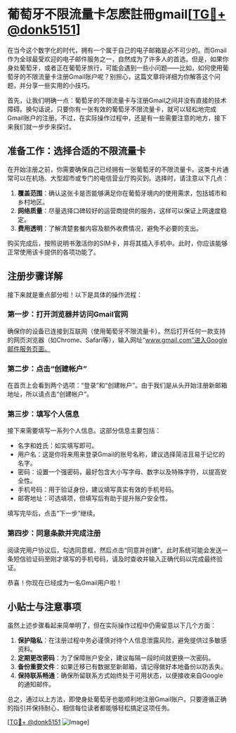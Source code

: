 # 葡萄牙不限流量卡怎麽註冊gmail[[TG💪+ @donk5151](https://t.me/s/donk5151)]

在当今这个数字化的时代，拥有一个属于自己的电子邮箱是必不可少的。而Gmail作为全球最受欢迎的电子邮件服务之一，自然成为了许多人的首选。但是，如果你身处葡萄牙，或者正在葡萄牙旅行，可能会遇到一些小问题——比如，如何使用葡萄牙的不限流量卡注册Gmail账户呢？别担心，这篇文章将详细为你解答这个问题，并分享一些实用的小技巧。

首先，让我们明确一点：葡萄牙的不限流量卡与注册Gmail之间并没有直接的技术障碍。换句话说，只要你有一张有效的葡萄牙不限流量卡，就可以轻松地完成Gmail账户的注册。不过，在实际操作过程中，还是有一些需要注意的地方，接下来我们就一步步来探讨。

## 准备工作：选择合适的不限流量卡

在开始注册之前，你需要确保自己已经拥有一张葡萄牙的不限流量卡。这类卡片通常可以在机场、大型超市或专门的电信营业厅购买到。选择时，请注意以下几点：

1. **覆盖范围**：确认这张卡是否能够满足你在葡萄牙境内的使用需求，包括城市和乡村地区。
2. **网络质量**：尽量选择口碑较好的运营商提供的服务，这样可以保证上网速度稳定。
3. **费用透明**：了解清楚套餐内容及额外收费情况，避免不必要的支出。

购买完成后，按照说明书激活你的SIM卡，并将其插入手机中。此时，你应该能够正常使用该卡提供的各项功能了。

## 注册步骤详解

接下来就是重点部分啦！以下是具体的操作流程：

### 第一步：打开浏览器并访问Gmail官网

确保你的设备已连接到互联网（使用葡萄牙不限流量卡）。然后打开任何一款支持的网页浏览器（如Chrome、Safari等），输入网址“www.gmail.com”进入Google邮件服务页面。

### 第二步：点击“创建帐户”

在首页上会看到两个选项：“登录”和“创建帐户”。由于我们是从头开始注册新邮箱地址，所以请点击“创建帐户”。

### 第三步：填写个人信息

接下来需要填写一系列个人信息。这部分信息主要包括：

- 名字和姓氏：如实填写即可。
- 用户名：这是你将来用来登录Gmail的账号名称，建议选择简洁且易于记忆的名字。
- 密码：设置一个强密码，最好包含大小写字母、数字以及特殊字符，以提高安全性。
- 手机号码：用于验证身份，建议填写真实有效的手机号码。
- 邮寄地址：可选填项，但填写后有助于提升账户安全性。

填写完毕后，点击“下一步”继续。

### 第四步：同意条款并完成注册

阅读完用户协议后，勾选同意框，然后点击“同意并创建”。此时系统可能会发送一条短信验证码至刚才填写的手机号码，请及时查收并输入正确代码以完成最终验证。

恭喜！你现在已经成为一名Gmail用户啦！

## 小贴士与注意事项

虽然上述步骤看起来简单明了，但在实际操作过程中仍需留意以下几个方面：

1. **保护隐私**：在注册过程中务必谨慎对待个人信息泄露风险，避免提供过多敏感资料。
2. **定期更改密码**：为了保障账户安全，建议每隔一段时间就更换一次密码。
3. **备份重要文件**：如果迁移已有数据至新邮箱，请记得做好本地备份以防丢失。
4. **保持联系畅通**：确保所留联系方式始终处于可用状态，以便接收来自Google的通知邮件。

总之，通过以上方法，即使身处葡萄牙也能顺利地注册Gmail账户。只要遵循正确的指引并保持耐心，相信每位读者都能够轻松搞定这项任务。

[[TG💪+ @donk5151](https://t.me/s/donk5151) ![Image](https://i.postimg.cc/rwNCRYN7/Snipaste-2025-04-30-17-27-05.png)]